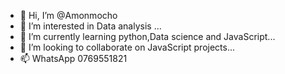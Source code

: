 - 👋 Hi, I’m @Amonmocho
- 👀 I’m interested in Data analysis ...
- 🌱 I’m currently learning python,Data science and JavaScript...
- 💞️ I’m looking to collaborate on  JavaScript projects...
- 📫 WhatsApp 0769551821
<!---
Amonmocho/Amonmocho is a ✨ special ✨ repository because its `README.md` (this file) appears on your GitHub profile.
You can click the Preview link to take a look at your changes.
--->
